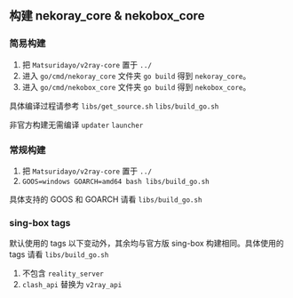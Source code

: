 ## 构建 nekoray_core & nekobox_core

### 简易构建

1. 把 `Matsuridayo/v2ray-core` 置于 `../`
2. 进入 `go/cmd/nekoray_core` 文件夹 `go build` 得到 `nekoray_core`。
3. 进入 `go/cmd/nekobox_core` 文件夹 `go build` 得到 `nekobox_core`。

具体编译过程请参考 `libs/get_source.sh` `libs/build_go.sh`

非官方构建无需编译 `updater` `launcher`

### 常规构建

1. 把 `Matsuridayo/v2ray-core` 置于 `../`
2. `GOOS=windows GOARCH=amd64 bash libs/build_go.sh`

具体支持的 GOOS 和 GOARCH 请看 `libs/build_go.sh`

### sing-box tags

默认使用的 tags 以下变动外，其余均与官方版 sing-box 构建相同。具体使用的 tags 请看 `libs/build_go.sh`

1. 不包含 `reality_server`
2. `clash_api` 替换为 `v2ray_api`
